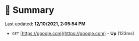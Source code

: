 # 📖 Summary
Last updated: **12/10/2021, 2:05:54 PM**

- `GET` [https://google.com](https://google.com) - **Up** (133ms)
